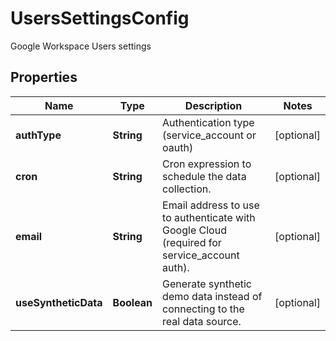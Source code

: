 

# UsersSettingsConfig

Google Workspace Users settings

## Properties

| Name | Type | Description | Notes |
|------------ | ------------- | ------------- | -------------|
|**authType** | **String** | Authentication type (service_account or oauth) |  [optional] |
|**cron** | **String** | Cron expression to schedule the data collection. |  [optional] |
|**email** | **String** | Email address to use to authenticate with Google Cloud (required for service_account auth). |  [optional] |
|**useSyntheticData** | **Boolean** | Generate synthetic demo data instead of connecting to the real data source. |  [optional] |



